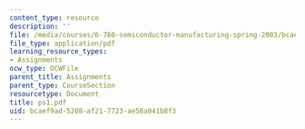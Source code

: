 ```yaml
---
content_type: resource
description: ''
file: /media/courses/6-780-semiconductor-manufacturing-spring-2003/bcaef9ad5208af217723ae58a041b8f3_ps1.pdf
file_type: application/pdf
learning_resource_types:
- Assignments
ocw_type: OCWFile
parent_title: Assignments
parent_type: CourseSection
resourcetype: Document
title: ps1.pdf
uid: bcaef9ad-5208-af21-7723-ae58a041b8f3
---
```

